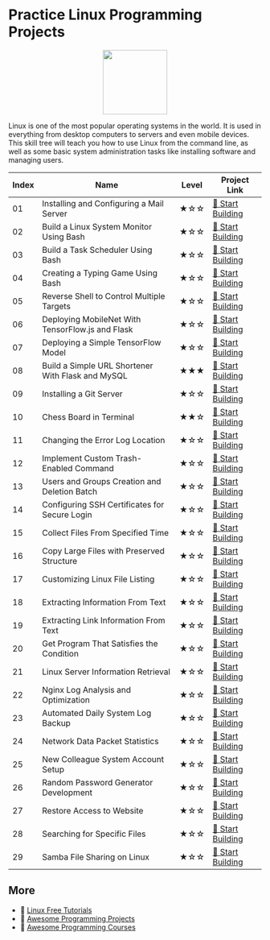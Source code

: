 # Practice Linux Programming Projects

<div align="center">
<img width="128px" src="https://file.labex.io/path/k5LXo5b82pJm.png">
</div>

Linux is one of the most popular operating systems in the world. It is used in everything from desktop computers to servers and even mobile devices. This skill tree will teach you how to use Linux from the command line, as well as some basic system administration tasks like installing software and managing users.

|   Index | Name                                              | Level   | Project Link                                                                                            |
|---------|---------------------------------------------------|---------|---------------------------------------------------------------------------------------------------------|
|      01 | Installing and Configuring a Mail Server          | ★☆☆     | [🚀 Start Building](https://labex.io/courses/project-installing-and-configuring-a-mail-server)          |
|      02 | Build a Linux System Monitor Using Bash           | ★☆☆     | [🚀 Start Building](https://labex.io/courses/project-build-a-linux-system-monitor-using-bash)           |
|      03 | Build a Task Scheduler Using Bash                 | ★☆☆     | [🚀 Start Building](https://labex.io/courses/project-build-a-task-scheduler-using-bash)                 |
|      04 | Creating a Typing Game Using Bash                 | ★☆☆     | [🚀 Start Building](https://labex.io/courses/project-creating-a-typing-game-using-bash)                 |
|      05 | Reverse Shell to Control Multiple Targets         | ★☆☆     | [🚀 Start Building](https://labex.io/courses/project-reverse-shell-to-control-multiple-targets)         |
|      06 | Deploying MobileNet With TensorFlow.js and Flask  | ★☆☆     | [🚀 Start Building](https://labex.io/courses/project-deploying-mobilenet-with-tensorflowjs-and-flask)   |
|      07 | Deploying a Simple TensorFlow Model               | ★☆☆     | [🚀 Start Building](https://labex.io/courses/project-deploying-a-simple-tensorflow-model)               |
|      08 | Build a Simple URL Shortener With Flask and MySQL | ★★★     | [🚀 Start Building](https://labex.io/courses/project-build-a-simple-url-shortener-with-flask-and-mysql) |
|      09 | Installing a Git Server                           | ★☆☆     | [🚀 Start Building](https://labex.io/courses/project-installing-a-git-server)                           |
|      10 | Chess Board in Terminal                           | ★★☆     | [🚀 Start Building](https://labex.io/courses/project-chess-board-in-terminal)                           |
|      11 | Changing the Error Log Location                   | ★☆☆     | [🚀 Start Building](https://labex.io/courses/project-changing-the-error-log-location)                   |
|      12 | Implement Custom Trash-Enabled Command            | ★☆☆     | [🚀 Start Building](https://labex.io/courses/project-avoid-accidental-deletion)                         |
|      13 | Users and Groups Creation and Deletion Batch      | ★☆☆     | [🚀 Start Building](https://labex.io/courses/project-bulk-creation-and-deletion-of-users-and-groups)    |
|      14 | Configuring SSH Certificates for Secure Login     | ★☆☆     | [🚀 Start Building](https://labex.io/courses/project-certificate-configuration)                         |
|      15 | Collect Files From Specified Time                 | ★☆☆     | [🚀 Start Building](https://labex.io/courses/project-collect-files-from-specified-time)                 |
|      16 | Copy Large Files with Preserved Structure         | ★☆☆     | [🚀 Start Building](https://labex.io/courses/project-copy-specified-files)                              |
|      17 | Customizing Linux File Listing                    | ★☆☆     | [🚀 Start Building](https://labex.io/courses/project-directory-size)                                    |
|      18 | Extracting Information From Text                  | ★☆☆     | [🚀 Start Building](https://labex.io/courses/project-extracting-information-from-text)                  |
|      19 | Extracting Link Information From Text             | ★☆☆     | [🚀 Start Building](https://labex.io/courses/project-extracting-link-information-from-text)             |
|      20 | Get Program That Satisfies the Condition          | ★☆☆     | [🚀 Start Building](https://labex.io/courses/project-get-program-that-satisfies-the-condition)          |
|      21 | Linux Server Information Retrieval                | ★☆☆     | [🚀 Start Building](https://labex.io/courses/project-get-system-information)                            |
|      22 | Nginx Log Analysis and Optimization               | ★☆☆     | [🚀 Start Building](https://labex.io/courses/project-log-analysis)                                      |
|      23 | Automated Daily System Log Backup                 | ★☆☆     | [🚀 Start Building](https://labex.io/courses/project-log-backup)                                        |
|      24 | Network Data Packet Statistics                    | ★☆☆     | [🚀 Start Building](https://labex.io/courses/project-network-data-packet-statistics)                    |
|      25 | New Colleague System Account Setup                | ★☆☆     | [🚀 Start Building](https://labex.io/courses/project-new-colleague-system-account-setup)                |
|      26 | Random Password Generator Development             | ★☆☆     | [🚀 Start Building](https://labex.io/courses/project-password-generator)                                |
|      27 | Restore Access to Website                         | ★☆☆     | [🚀 Start Building](https://labex.io/courses/project-restore-access-to-website)                         |
|      28 | Searching for Specific Files                      | ★☆☆     | [🚀 Start Building](https://labex.io/courses/project-searching-for-specific-files)                      |
|      29 | Samba File Sharing on Linux                       | ★☆☆     | [🚀 Start Building](https://labex.io/courses/project-service-management)                                |

## More

- 🔗 [Linux Free Tutorials](https://github.com/labex-labs/linux-free-tutorials)
- 🔗 [Awesome Programming Projects](https://github.com/labex-labs/awesome-programming-projects)
- 🔗 [Awesome Programming Courses](https://github.com/labex-labs/awesome-programming-courses)

